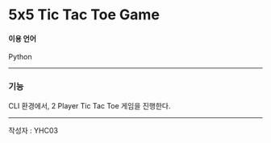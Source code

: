 # 5x5 Tic Tac Toe Game

#### 이용 언어
Python  

---
### 기능
CLI 환경에서, 2 Player Tic Tac Toe 게임을 진행한다.

---
작성자 : YHC03  